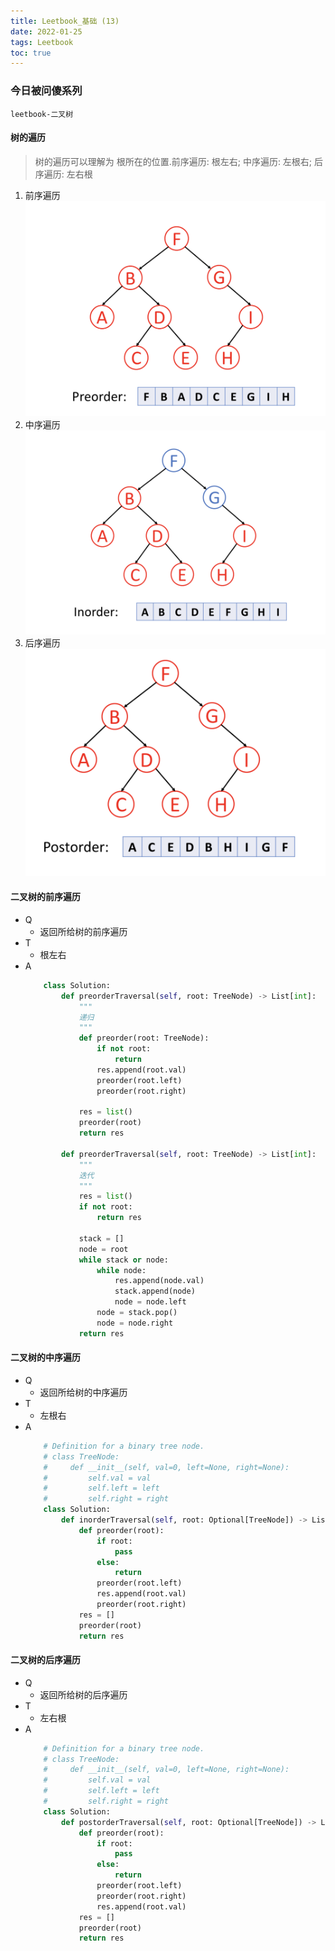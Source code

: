 ```yaml
---
title: Leetbook_基础 (13)
date: 2022-01-25
tags: Leetbook
toc: true
---
```


### 今日被问傻系列
    leetbook-二叉树

<!-- more -->

#### 树的遍历
> 树的遍历可以理解为 根所在的位置.前序遍历: 根左右; 中序遍历: 左根右; 后序遍历: 左右根
1. 前序遍历
    ![前序遍历](/img/20220125_1.png)
2. 中序遍历
    ![中序遍历](/img/20220125_2.png)
3. 后序遍历
    ![后序遍历](/img/20220125_3.png)

#### 二叉树的前序遍历
- Q
    * 返回所给树的前序遍历
- T
    * 根左右
- A
    ```python
        class Solution:
            def preorderTraversal(self, root: TreeNode) -> List[int]:
                """
                递归
                """
                def preorder(root: TreeNode):
                    if not root:
                        return
                    res.append(root.val)
                    preorder(root.left)
                    preorder(root.right)
                
                res = list()
                preorder(root)
                return res

            def preorderTraversal(self, root: TreeNode) -> List[int]:
                """
                迭代
                """
                res = list()
                if not root:
                    return res
                
                stack = []
                node = root
                while stack or node:
                    while node:
                        res.append(node.val)
                        stack.append(node)
                        node = node.left
                    node = stack.pop()
                    node = node.right
                return res
    ```

#### 二叉树的中序遍历
- Q
    * 返回所给树的中序遍历
- T
    * 左根右
- A
    ```python
        # Definition for a binary tree node.
        # class TreeNode:
        #     def __init__(self, val=0, left=None, right=None):
        #         self.val = val
        #         self.left = left
        #         self.right = right
        class Solution:
            def inorderTraversal(self, root: Optional[TreeNode]) -> List[int]:
                def preorder(root):
                    if root:
                        pass
                    else:
                        return
                    preorder(root.left)
                    res.append(root.val)
                    preorder(root.right)
                res = []
                preorder(root)
                return res
    ```

#### 二叉树的后序遍历
- Q
    * 返回所给树的后序遍历
- T
    * 左右根
- A
    ```python
        # Definition for a binary tree node.
        # class TreeNode:
        #     def __init__(self, val=0, left=None, right=None):
        #         self.val = val
        #         self.left = left
        #         self.right = right
        class Solution:
            def postorderTraversal(self, root: Optional[TreeNode]) -> List[int]:
                def preorder(root):
                    if root:
                        pass
                    else:
                        return
                    preorder(root.left)
                    preorder(root.right)
                    res.append(root.val)
                res = []
                preorder(root)
                return res
    ```
